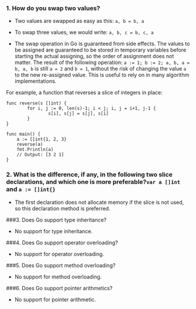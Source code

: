 ### 1. How do you swap two values?

* Two values are swapped as easy as this:
    ```a, b = b, a```

* To swap three values, we would write:
    ```a, b, c = b, c, a```

* The swap operation in Go is guaranteed from side effects. The values to be assigned are guaranteed to be stored in temporary variables before starting the actual assigning, so the order of assignment does not matter. The result of the following operation: ```a := 1; b := 2; a, b, a = b, a, b``` is still ```a = 2``` and ```b = 1```, without the risk of changing the value ```a``` to the new re-assigned value. This is useful to rely on in many algorithm implementations.

For example, a function that reverses a slice of integers in place:

```
func reverse(s []int) {
        for i, j := 0, len(s)-1; i < j; i, j = i+1, j-1 {
                s[i], s[j] = s[j], s[i]
        }
}

func main() {
    a := []int{1, 2, 3}
    reverse(a)
    fmt.Println(a)
    // Output: [3 2 1]
}
```

### 2. What is the difference, if any, in the following two slice declarations, and which one is more preferable?```var a []int``` and ```a := []int{}```

* The first declaration does not allocate memory if the slice is not used, so this declaration method is preferred.


###3. Does Go support type inheritance?

* No support for type inheritance.

###4. Does Go support operator overloading?
* No support for operator overloading.


###5. Does Go support method overloading?
* No support for method overloading.



###6. Does Go support pointer arithmetics?
* No support for pointer arithmetic.














